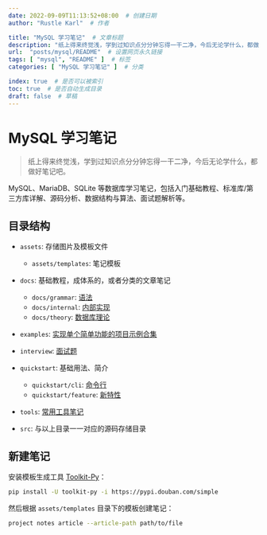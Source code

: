```yaml
---
date: 2022-09-09T11:13:52+08:00  # 创建日期
author: "Rustle Karl"  # 作者

title: "MySQL 学习笔记"  # 文章标题
description: "纸上得来终觉浅，学到过知识点分分钟忘得一干二净，今后无论学什么，都做好笔记吧。"
url:  "posts/mysql/README"  # 设置网页永久链接
tags: [ "mysql", "README" ]  # 标签
categories: [ "MySQL 学习笔记" ]  # 分类

index: true  # 是否可以被索引
toc: true  # 是否自动生成目录
draft: false  # 草稿
---
```


# MySQL 学习笔记

> 纸上得来终觉浅，学到过知识点分分钟忘得一干二净，今后无论学什么，都做好笔记吧。

MySQL、MariaDB、SQLite 等数据库学习笔记，包括入门基础教程、标准库/第三方库详解、源码分析、数据结构与算法、面试题解析等。

## 目录结构

- `assets`: 存储图片及模板文件
  - `assets/templates`: 笔记模板

- `docs`: 基础教程，成体系的，或者分类的文章笔记
  - `docs/grammar`: [语法](docs/grammar/README.md)
  - `docs/internal`: [内部实现](docs/internal/README.md)
  - `docs/theory`: [数据库理论](docs/theory/README.md)

- `examples`: [实现单个简单功能的项目示例合集](examples/README.md)

- `interview`: [面试题](interview/README.md)

- `quickstart`: 基础用法、简介
  - `quickstart/cli`: [命令行](quickstart/cli/README.md)
  - `quickstart/feature`: [新特性](quickstart/feature/README.md)

- `tools`: [常用工具笔记](tools/README.md)

- `src`: 与以上目录一一对应的源码存储目录

## 新建笔记

安装模板生成工具 [Toolkit-Py](https://github.com/fujiawei-dev/toolkit-py)：

```bash
pip install -U toolkit-py -i https://pypi.douban.com/simple
```

然后根据 `assets/templates` 目录下的模板创建笔记：

```bash
project notes article --article-path path/to/file
```
